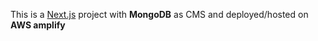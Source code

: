 This is a [Next.js](https://nextjs.org/) project with **MongoDB** as CMS and deployed/hosted on **AWS amplify**
